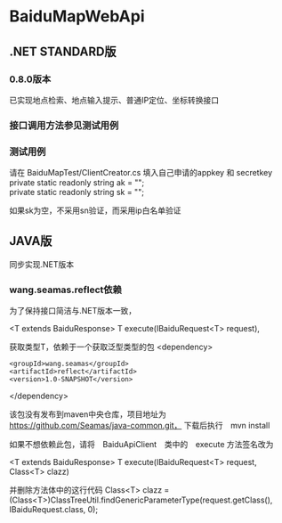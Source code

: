 # BaiduMapWebApi

## .NET STANDARD版

### 0.8.0版本

已实现地点检索、地点输入提示、普通IP定位、坐标转换接口

### 接口调用方法参见测试用例

### 测试用例
请在 <span>BaiduMapTest/ClientCreator.cs</span>
填入自己申请的appkey 和 secretkey
<br>
private static readonly string ak = "";
<br>
private static readonly string sk = "";

如果sk为空，不采用sn验证，而采用ip白名单验证

## JAVA版
同步实现.NET版本

### wang.seamas.reflect依赖
为了保持接口简洁与.NET版本一致，

&lt;T extends BaiduResponse> T execute(IBaiduRequest&lt;T> request), 

获取类型T，依赖于一个获取泛型类型的包
&lt;dependency>

    <groupId>wang.seamas</groupId>
    <artifactId>reflect</artifactId>
    <version>1.0-SNAPSHOT</version>

&lt;/dependency>

该包没有发布到maven中央仓库，项目地址为　https://github.com/Seamas/java-common.git，
下载后执行　mvn install


如果不想依赖此包，请将　BaiduApiClient　类中的　execute 方法签名改为

&lt;T extends BaiduResponse> T execute(IBaiduRequest&lt;T> request, Class&lt;T> clazz)

并删除方法体中的这行代码
Class&lt;T> clazz = (Class&lt;T>)ClassTreeUtil.findGenericParameterType(request.getClass(), IBaiduRequest.class, 0);